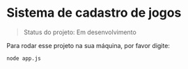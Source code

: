 # Sistema de cadastro de jogos #

>Status do projeto: Em desenvolvimento

Para rodar esse projeto na sua máquina, por favor digite:

````
node app.js
````
